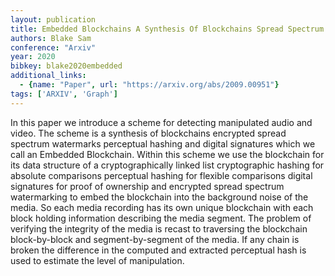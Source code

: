 ```yaml
---
layout: publication
title: Embedded Blockchains A Synthesis Of Blockchains Spread Spectrum Watermarking Perceptual Hashing Digital Signatures
authors: Blake Sam
conference: "Arxiv"
year: 2020
bibkey: blake2020embedded
additional_links:
  - {name: "Paper", url: "https://arxiv.org/abs/2009.00951"}
tags: ['ARXIV', 'Graph']
---
```

In this paper we introduce a scheme for detecting manipulated audio and video. The scheme is a synthesis of blockchains encrypted spread spectrum watermarks perceptual hashing and digital signatures which we call an Embedded Blockchain. Within this scheme we use the blockchain for its data structure of a cryptographically linked list cryptographic hashing for absolute comparisons perceptual hashing for flexible comparisons digital signatures for proof of ownership and encrypted spread spectrum watermarking to embed the blockchain into the background noise of the media. So each media recording has its own unique blockchain with each block holding information describing the media segment. The problem of verifying the integrity of the media is recast to traversing the blockchain block-by-block and segment-by-segment of the media. If any chain is broken the difference in the computed and extracted perceptual hash is used to estimate the level of manipulation.
